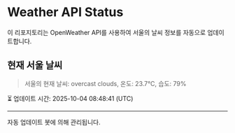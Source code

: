 
# Weather API Status

이 리포지토리는 OpenWeather API를 사용하여 서울의 날씨 정보를 자동으로 업데이트합니다.

## 현재 서울 날씨
> 서울의 현재 날씨: overcast clouds, 온도: 23.7°C, 습도: 79%

⏳ 업데이트 시간: 2025-10-04 08:48:41 (UTC)

---
자동 업데이트 봇에 의해 관리됩니다.
